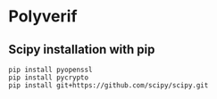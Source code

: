 # Polyverif

## Scipy installation with pip

```
pip install pyopenssl
pip install pycrypto
pip install git+https://github.com/scipy/scipy.git
```

